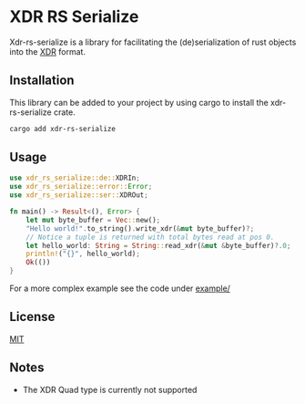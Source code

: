 # XDR RS Serialize

Xdr-rs-serialize is a library for facilitating the (de)serialization of rust
objects into the [XDR](https://en.wikipedia.org/wiki/External_Data_Representation)
format.

## Installation

This library can be added to your project by using cargo to install the
xdr-rs-serialize crate.

```bash
cargo add xdr-rs-serialize
```

## Usage

```rust
use xdr_rs_serialize::de::XDRIn;
use xdr_rs_serialize::error::Error;
use xdr_rs_serialize::ser::XDROut;

fn main() -> Result<(), Error> {
    let mut byte_buffer = Vec::new();
    "Hello world!".to_string().write_xdr(&mut byte_buffer)?;
    // Notice a tuple is returned with total bytes read at pos 0.
    let hello_world: String = String::read_xdr(&mut &byte_buffer)?.0;
    println!("{}", hello_world);
    Ok(())
}
```

For a more complex example see the code under [example/](https://github.com/kochavalabs/xdr-rs-serialize/tree/develop/example)

## License

[MIT](https://choosealicense.com/licenses/mit/)

## Notes

- The XDR Quad type is currently not supported
